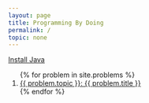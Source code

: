 ```yaml
---
layout: page
title: Programming By Doing
permalink: /
topic: none
---
```

[Install Java](/problems/jdk-install/)
<ol>
{% for problem in site.problems %}
  <li><a href="{{ problem.permalink }}">{{ problem.topic }}: {{ problem.title }}</a></li>
{% endfor %}
</ol>
